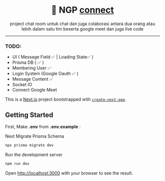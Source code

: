 <h1 align="center">
   🐧 NGP <a href="https://github.com/yohanesokta/NGP.connect">connect</a>
</h1>
<p align="center">
project chat room untuk chat dan juga colaborasi antara dua orang atau lebih dalam satu tim beserta google meet dan juga live code
</p>


---

### TODO:

-   UI  ( Message Field ✅ | Loading State✅  )
-   Prisma DB ( ✅ )
-   Membering User ✅
-   Login System (Google Oauth ✅ )
-   Message Content ✅
-   Socket IO
-   Connect Google Meet

This is a [Next.js](https://nextjs.org/) project bootstrapped with [`create-next-app`](https://github.com/vercel/next.js/tree/canary/packages/create-next-app).

## Getting Started

First, Make **.env** from **.env.example** :

Next Migrate Prisma Schema

```bash
npx prisma migrate dev
```
Run the development server

```bash
npm run dev
```

Open [http://localhost:3000](http://localhost:3000) with your browser to see the result.
